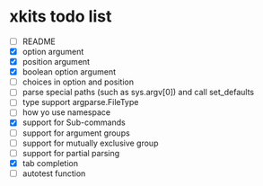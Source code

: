 xkits todo list
===============

* [ ] README
* [x] option argument
* [x] position argument
* [x] boolean option argument
* [ ] choices in option and position
* [ ] parse special paths (such as sys.argv[0]) and call set_defaults
* [ ] type support argparse.FileType
* [ ] how yo use namespace
* [x] support for Sub-commands
* [ ] support for argument groups
* [ ] support for mutually exclusive group
* [ ] support for partial parsing
* [x] tab completion
* [ ] autotest function
